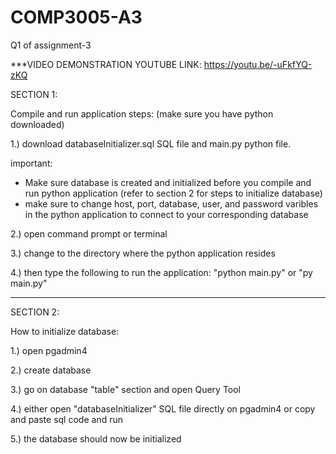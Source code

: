 # COMP3005-A3
Q1 of assignment-3

***VIDEO DEMONSTRATION YOUTUBE LINK: https://youtu.be/-uFkfYQ-zKQ

SECTION 1: 

Compile and run application steps: (make sure you have python downloaded)

1.) download databaseInitializer.sql SQL file and main.py python file.

important:
- Make sure database is created and initialized before you compile and run python application (refer to section 2 for steps to initialize database)
- make sure to change host, port, database, user, and password varibles in the python application to connect to your corresponding database

2.) open command prompt or terminal

3.) change to the directory where the python application resides

4.) then type the following to run the application: "python main.py" or "py main.py"

________________________________________________________________________________________________________________

SECTION 2: 

How to initialize database:

1.) open pgadmin4

2.) create database

3.) go on database "table" section and open Query Tool

4.) either open "databaseInitializer" SQL file directly on pgadmin4 or copy and paste sql code and run

5.) the database should now be initialized



